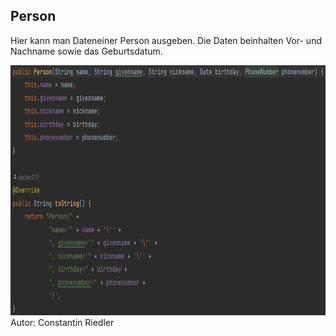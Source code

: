 ## Person

Hier kann man Dateneiner Person ausgeben. Die Daten beinhalten Vor- und Nachname sowie das Geburtsdatum.

<img src="images/person.png" height="400"/>
Autor: Constantin Riedler
